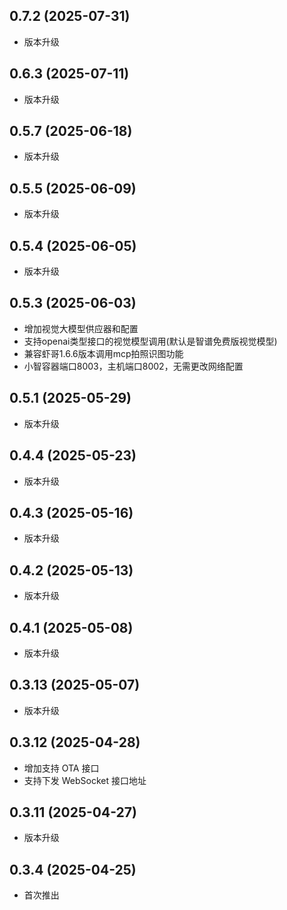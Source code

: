 ## 0.7.2 (2025-07-31)
- 版本升级
## 0.6.3 (2025-07-11)
- 版本升级
## 0.5.7 (2025-06-18)
- 版本升级
## 0.5.5 (2025-06-09)
- 版本升级
## 0.5.4 (2025-06-05)
- 版本升级
## 0.5.3 (2025-06-03)
- 增加视觉大模型供应器和配置
- 支持openai类型接口的视觉模型调用(默认是智谱免费版视觉模型)
- 兼容虾哥1.6.6版本调用mcp拍照识图功能
- 小智容器端口8003，主机端口8002，无需更改网络配置
## 0.5.1 (2025-05-29)
- 版本升级
## 0.4.4 (2025-05-23)
- 版本升级
## 0.4.3 (2025-05-16)
- 版本升级
## 0.4.2 (2025-05-13)
- 版本升级
## 0.4.1 (2025-05-08)
- 版本升级
## 0.3.13 (2025-05-07)
- 版本升级
## 0.3.12 (2025-04-28)

- 增加支持 OTA 接口
- 支持下发 WebSocket 接口地址

## 0.3.11 (2025-04-27)
- 版本升级
## 0.3.4 (2025-04-25)
- 首次推出